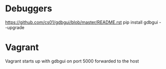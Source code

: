 # Debuggers

https://github.com/cs01/gdbgui/blob/master/README.rst
pip install gdbgui --upgrade


# Vagrant

Vagrant starts up with gdbgui on port 5000 forwarded to the host
